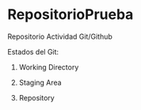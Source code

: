 # RepositorioPrueba
Repositorio Actividad Git/Github

Estados del Git:

1. Working Directory

2. Staging Area

3. Repository
